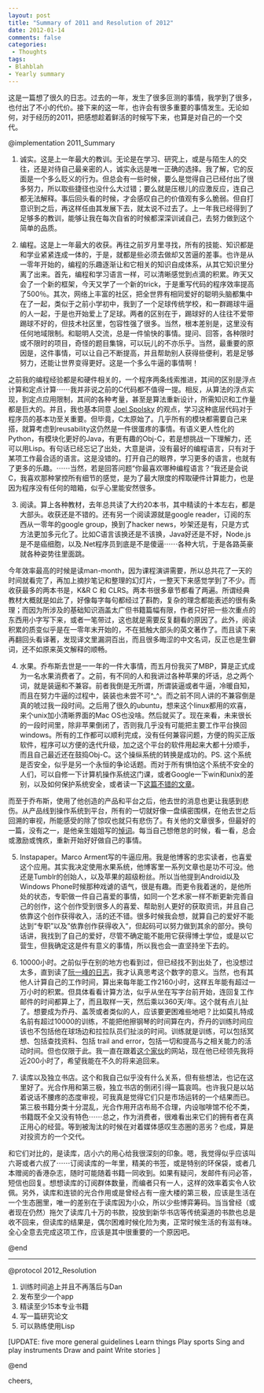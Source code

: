 ```yaml
---
layout: post
title: "Summary of 2011 and Resolution of 2012"
date: 2012-01-14
comments: false
categories:
 - Thoughts
tags:
- Blahblah
- Yearly summary
---
```



这是一篇想了很久的日志。过去的一年，发生了很多叵测的事情，我学到了很多，也付出了不小的代价。接下来的这一年，也许会有很多重要的事情发生。无论如何，对于经历的2011，把感想趁着鲜活的时候写下来，也算是对自己的一个交代。

@implementation 2011_Summary

1. 诚实。这是上一年最大的教训。无论是在学习、研究上，或是与陌生人的交往，还是对待自己最亲密的人，诚实永远是唯一正确的选择。我了解，它的反面是一个多么贬义的行为。但总会有一些时候，要么是觉得自己已经付出了很多努力，所以取些捷径也没什么大过错；要么就是压根儿的应激反应，连自己都无法解释。事后回头看的时候，才会感叹自己的价值观有多么脆弱。但自打意识到之后，再这样任由其发展下去，就太说不过去了。上一年我已经得到了足够多的教训，能够让我在每次自省的时候都深深训诫自己，去努力做到这个简单的品质。

2. 编程。这是上一年最大的收获。再往之前岁月里寻找，所有的技能、知识都是和学业紧紧连成一体的，于是，就都是些必须去做却又苦逼的差事。也许是从一零年开始的，编程的乐趣逐渐让和它相关的知识自成体系，从其它知识里分离了出来。首先，编程和学习语言一样，可以清晰感觉到点滴的积累。昨天又会了一个新的框架，今天又学了一个新的trick，于是重写代码的程序效率提高了500％。其次，网络上丰富的社区，把全世界有相同爱好的聪明头脑都集中在了一起，类似于之前小学初中，我到了一个足球传统学校，和一群踢球牛逼的人一起，于是也开始爱上了足球。两者的区别在于，踢球好的人往往不爱带踢球不好的，但技术社区里，包容性强了很多。当然，根本差别是，这里没有任何地域限制。和聪明人交流，总是一件愉快的事情。提问、回答，各种限时或不限时的项目，奇怪的题目集锦，可以玩儿的不亦乐乎。当然，最重要的原因是，这件事情，可以让自己不断提高，并且帮助别人获得些便利，若是足够努力，还能让世界变得更好。这是一个多么牛逼的事情啊！

之前我的编程经验都是和硬件相关的，一个程序两条线索推进，其间的区别是浮点计算和定点计算⋯⋯我并非说之前的C代码都不值得一提。相反，从算法的浮点实现，到定点应用限制，其间的各种考量，甚至是算法重新设计，所需知识和工作量都是巨大的。并且，我也基本同意 <a href="http://www.joelonsoftware.com/articles/ThePerilsofJavaSchools.html">Joel Spolsky</a>&nbsp;的观点，学习这种底层代码对于程序员的基本功至关重要。但毕竟，C太原始了。几乎所有的模块都需要自己来搭，就算考虑到reusability这仍然是一件很蛋疼的事情。有语义更人性化的Python，有模块化更好的Java，有更有趣的Obj-C，若是想挑战一下理解力，还可以用Lisp。有句话已经忘记了出处，大意是讲，没有最好的编程语言，只有对于某项工作最合适的语言。这是没错的。打开自己的眼界，学习更多的语言，也就有了更多的乐趣。⋯⋯当然，若是回答问题“你最喜欢哪种编程语言？”我还是会说C，我喜欢那种掌控所有细节的感觉，是为了最大限度的榨取硬件计算能力，也是因为程序没有任何的暗箱，似乎心里能安然很多。

3. 阅读。算上各种教材，去年总共读了大约20本书，其中精读的十本左右，都是大部头。收获还是不错的。还有另一个阅读源就是google reader，订阅的东西从一零年的google group，换到了hacker news，吵架还是有，只是方式方法更加多元化了。比如C语言该换还是不该换，Java好还是不好，Node.js是不是癌细胞，以及.Net程序员到底是不是傻逼⋯⋯各种大坑，于是各路英豪就各种姿势往里面跳。

今年效率最高的时候是读man-month，因为课程演讲需要，所以总共花了一天的时间就看完了，再加上摘抄笔记和整理的幻灯片，一整天下来感觉学到了不少。而收获最多的两本书是，K&amp;R C 和 CLRS。两本书很多章节都看了两遍。所谓经典教材大概就是如此了，好像每字每句都经过了斟酌，复杂的理念都能表述的很有条理；而因为所涉及的基础知识涵盖太广但书籍篇幅有限，作者只好把一些次重点的东西用小字写下来，或者一笔带过，这也就是需要反复翻看的原因了。此外，阅读积累的质变似乎是在一零年末开始的，不在抵触大部头的英文著作了。而且读下来再翻回头看译著，发现译文里漏洞百出，而且很多晦涩的中文名词，反正也是生僻词，还不如原来英文解释的顺畅。

4. 水果。乔布斯去世是一一年的一件大事情，而五月份我买了MBP，算是正式成为一名水果消费者了。之前，有不同的人和我讲过各种苹果的坏话，总之两个词，就是装逼和不兼容。前者我倒是无所谓，所谓装逼或者牛逼，冷暖自知，而且在努力牛逼的过程中，装装也未尝不可^_^。而之前不同人讲的不兼容倒是真的唬过我一段时间。之后用了很久的ubuntu，想来这个linux都用的欢喜，来个unix加小清晰界面的Mac OS也没啥。然后就买了。现在来看，未来很长的一段时间里，除非苹果倒闭了，否则我几乎没有可能把主要工作平台换回windows。所有的工作都可以顺利完成，没有任何兼容问题，方便的购买正版软件，程序可以方便的迭代升级，加之这个平台的软件用起来大都十分顺手，而且自己最近还在鼓捣Obj-C。这个操纵系统的转换是成功的。PS. 这个系统是否安全，似乎是另一个永恒的争论话题。而对于所有惧怕这个系统不安全的人们，可以自修一下计算机操作系统这门课，或者Google一下win和unix的差别，以及如何保护系统安全，或者读一下<a href="http://mac.appstorm.net/roundups/utilities-roundups/5-mac-antivirus-tools-for-os-x-and-do-we-need-them/">这篇不错的文章</a>。

而至于乔布斯，使用了他创造的产品和平台之后，他去世的消息也更让我感到悲伤。从产品线到操作系统到平台，所有的一切就好像一盘缜密围棋，在他去世之后回溯的审视，所能感受的除了惊叹也就只有悲伤了。有关他的文章很多，但最好的一篇，没有之一，是他亲生姐姐写的<a href="http://www.nytimes.com/2011/10/30/opinion/mona-simpsons-eulogy-for-steve-jobs.html?_r=2&amp;pagewanted=all">悼词</a>。每当自己想倦怠的时候，看一看，总会或激励或愧疚，重新开始好好做自己的事情。

5. Instapaper。Marco Arment写的牛逼应用。我是他博客的忠实读者，也喜爱这个应用。其实我决定使用水果系统，他博客里一系列文章也是功不可没。他还是Tumblr的创始人，以及苹果的超级粉丝。所以当他提到Android以及Windows Phone时候那种戏谑的语气，很是有趣。而更令我着迷的，是他所处的状态，专职做一件自己喜爱的事情，如同一个艺术家一样不断更新完善自己的创作，这个创作受到很多人的喜爱、帮助别人更好的获取资讯，并且自己依靠这个创作获得收入，活的还不错。很多时候我会想，就算自己的爱好不能达到“专职”以及”依靠创作获得收入“，但起码可以努力做到其余的部分。换句话讲，我找到了自己的爱好，尽管不确定能不能用它获得博士学位，或是以它营生，但我确定这是件有意义的事情，所以我也会一直坚持坐下去的。

6. 10000小时。之前似乎在别的地方也看到过，但已经找不到出处了，也没想过太多，直到读了<a href="http://www.ruanyifeng.com/blog/2011/04/the_dan_plan.html">阮一峰的日志</a>，我才认真思考这个数字的意义。当然，也有其他人计算自己的工作时间，算出来每年能工作2160小时，这样五年能有超过一万小时的积累。但具体看看计算方法，似乎从坐在写字台前开始，连回复工作邮件的时间都算上了，而且取样一天，然后乘以360天/年。这个就有点儿扯了。想要成为乔丹、盖茨或者类似的人，应该要更困难些地吧？比如莫扎特成名前有超过10000的训练，不能把他擦钢琴的时间算在内，乔丹的训练时间应该也不包括他在球场边和拉拉队员们扯淡的时间。训练就是训练，可以包括冥想、包括查找资料、包括 trail and error，包括一切和提高与之相关能力的活动时间。但也仅限于此。我一直在跟着<a href="http://www.thedanplan.com/">这个家伙</a>的网站，现在他已经领先我将近200小时了，希望我能在不久的将来追回来。

6. 读库以及独立书店。这个和我自己似乎没有什么关系，但有些想法，也记在这里好了。光合作用和第三极，独立书店的倒闭引得一篇哀鸣。也许我只是以站着说话不腰疼的态度审视，可我真是觉得它们只是市场运转的一个结果而已。第三极书籍分类十分混乱，光合作用开店布局不合理，内设咖啡馆不伦不类，书籍既不全又没有特色⋯⋯总之，作为消费者，很难看出来它们的拥有者在真正用心的经营。等到被淘汰的时候在对着媒体感叹生态圈的恶劣？也成，算是对投资方的一个交代。

和它们对比的，是读库，店小六的用心给我很深刻的印象。嗯，我觉得似乎应该叫六哥或者六叔了⋯⋯订阅读库的一年里，精美的书签，或是特别的环保袋，或者几本赠阅的香港杂志，随时可能随着书籍一同收到。如果有疑问，发邮件有问必答，短信也回复。想想读库的订阅群体数量，而编者只有一人，这样的效率着实令人钦佩。另外，读库和连锁的光合作用或是曾经占有一座大楼的第三极，应该是生活在一个生态圈里，唯一的差别在于读库因为小众，所以少些博弈筹码。当当曾经（或者现在仍然）拖欠了读库几十万的书款，投放到新华书店等传统渠道的书款也总是收不回来，但读库的结果是，偶尔困难时候化险为夷，正常时候生活的有滋有味。全心全意去完成这项工作，应该是其中很重要的一个原因吧。

@end

---

@protocol 2012_Resolution

1. 训练时间追上并且不再落后与Dan
2. 发布至少一个app
3. 精读至少15本专业书籍
4. 写一篇研究论文
5. 可以熟练使用Lisp

[UPDATE: five more general guidelines
Learn things
Play sports
Sing and play instruments
Draw and paint
Write stories
]

@end



cheers,
